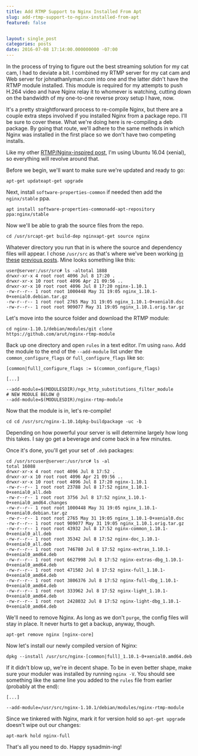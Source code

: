 ```yaml
---
title: Add RTMP Support to Nginx Installed From Apt
slug: add-rtmp-support-to-nginx-installed-from-apt
featured: false


layout: single_post
categories: posts
date: 2016-07-08 17:14:00.000000000 -07:00
---
```


In the process of trying to figure out the best streaming solution for my cat cam, I had to deviate a bit. I combined my RTMP server for my cat cam and Web server for johnathanlyman.com into one and the latter didn't have the RTMP module installed. This module is required for my attempts to push H.264 video and have Nginx relay it to whomever is watching, cutting down on the bandwidth of my one-to-one reverse proxy setup I have, now.

It's a pretty straightforward process to re-compile Nginx, but there are a couple extra steps involved if you installed Nginx from a package repo. I'll be sure to cover these. What we're doing here is re-compiling a deb package. By going that route, we'll adhere to the same methods in which Nginx was installed in the first place so we don't have two competing installs.

Like my other [RTMP/Nginx-inspired post](/2016/07/stream-rtmp.html), I'm using Ubuntu 16.04 (xenial), so everything will revolve around that.

Before we begin, we'll want to make sure we're updated and ready to go:

```
apt-get updateapt-get upgrade
```

Next, install `software-properties-common` if needed then add the `nginx/stable` ppa.

```
apt install software-properties-commonadd-apt-repository ppa:nginx/stable
```

Now we'll be able to grab the source files from the repo.

```
cd /usr/srcapt-get build-dep nginxapt-get source nginx
```

Whatever directory you run that in is where the source and dependency files will appear. I chose `/usr/src` as that's where we've been working [in these](/2016/07/fighting-ffmpeg.html) [previous posts](/2016/07/stream-rtmp.html). Mine looks something like this:

```
user@server:/usr/src# ls -altotal 1888
drwxr-xr-x 4 root root 4096 Jul 8 17:20 .
drwxr-xr-x 10 root root 4096 Apr 21 09:56 ..
drwxr-xr-x 10 root root 4096 Jul 8 17:20 nginx-1.10.1
-rw-r--r-- 1 root root 1000448 May 31 19:05 nginx_1.10.1-0+xenial0.debian.tar.gz
-rw-r--r-- 1 root root 2765 May 31 19:05 nginx_1.10.1-0+xenial0.dsc
-rw-r--r-- 1 root root 909077 May 31 19:05 nginx_1.10.1.orig.tar.gz
```

Let's move into the source folder and download the RTMP module:

```
cd nginx-1.10.1/debian/modules/git clone https://github.com/arut/nginx-rtmp-module
```

Back up one directory and open `rules` in a text editor. I'm using `nano`. Add the module to the end of the `--add-module` list under the `common_configure_flags` or `full_configure_flags` like so:

```
[common|full]_configure_flags := $(common_configure_flags) 		

[...]

--add-module=$(MODULESDIR)/ngx_http_substitutions_filter_module                         
# NEW MODULE BELOW @                        
--add-module=$(MODULESDIR)/nginx-rtmp-module
```

Now that the module is in, let's re-compile!

```
cd cd /usr/src/nginx-1.10.1dpkg-buildpackage -uc -b
```

Depending on how powerful your server is will determine largely how long this takes. I say go get a beverage and come back in a few minutes.

Once it's done, you'll get your set of `.deb` packages:

```
cd /usr/srcuser@server:/usr/src# ls -al 
total 16088
drwxr-xr-x 4 root root 4096 Jul 8 17:52 .
drwxr-xr-x 10 root root 4096 Apr 21 09:56 ..
drwxr-xr-x 10 root root 4096 Jul 8 17:20 nginx-1.10.1
-rw-r--r-- 1 root root 23788 Jul 8 17:52 nginx_1.10.1-0+xenial0_all.deb
-rw-r--r-- 1 root root 3756 Jul 8 17:52 nginx_1.10.1-0+xenial0_amd64.changes
-rw-r--r-- 1 root root 1000448 May 31 19:05 nginx_1.10.1-0+xenial0.debian.tar.gz
-rw-r--r-- 1 root root 2765 May 31 19:05 nginx_1.10.1-0+xenial0.dsc
-rw-r--r-- 1 root root 909077 May 31 19:05 nginx_1.10.1.orig.tar.gz
-rw-r--r-- 1 root root 43932 Jul 8 17:52 nginx-common_1.10.1-0+xenial0_all.deb
-rw-r--r-- 1 root root 35342 Jul 8 17:52 nginx-doc_1.10.1-0+xenial0_all.deb
-rw-r--r-- 1 root root 746780 Jul 8 17:52 nginx-extras_1.10.1-0+xenial0_amd64.deb
-rw-r--r-- 1 root root 6627998 Jul 8 17:52 nginx-extras-dbg_1.10.1-0+xenial0_amd64.deb
-rw-r--r-- 1 root root 471502 Jul 8 17:52 nginx-full_1.10.1-0+xenial0_amd64.deb
-rw-r--r-- 1 root root 3806376 Jul 8 17:52 nginx-full-dbg_1.10.1-0+xenial0_amd64.deb
-rw-r--r-- 1 root root 333962 Jul 8 17:52 nginx-light_1.10.1-0+xenial0_amd64.deb
-rw-r--r-- 1 root root 2428032 Jul 8 17:52 nginx-light-dbg_1.10.1-0+xenial0_amd64.deb
```

We'll need to remove Nginx. As long as we don't `purge`, the config files will stay in place. It never hurts to get a backup, anyway, though.

```
apt-get remove nginx [nginx-core]
```

Now let's install our newly compiled version of Nginx:

```
dpkg --install /usr/src/nginx-[common|full]_1.10.1-0+xenial0.amd64.deb
```

If it didn't blow up, we're in decent shape. To be in even better shape, make sure your moduler was installed by running `nginx -V`. You should see something like the same line you added to the `rules` file from earlier (probably at the end):

```
[...] 

--add-module=/usr/src/nginx-1.10.1/debian/modules/nginx-rtmp-module
```

Since we tinkered with Nginx, mark it for version hold so `apt-get upgrade` doesn't wipe out our changes:

```
apt-mark hold nginx-full
```

That's all you need to do. Happy sysadmin-ing!

